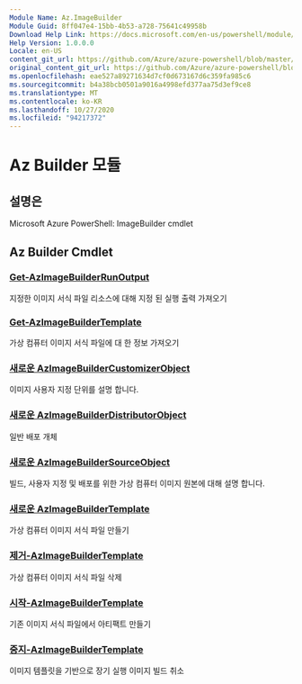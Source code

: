 ```yaml
---
Module Name: Az.ImageBuilder
Module Guid: 8ff047e4-15bb-4b53-a728-75641c49958b
Download Help Link: https://docs.microsoft.com/en-us/powershell/module/az.imagebuilder
Help Version: 1.0.0.0
Locale: en-US
content_git_url: https://github.com/Azure/azure-powershell/blob/master/src/ImageBuilder/help/Az.ImageBuilder.md
original_content_git_url: https://github.com/Azure/azure-powershell/blob/master/src/ImageBuilder/help/Az.ImageBuilder.md
ms.openlocfilehash: eae527a89271634d7cf0d673167d6c359fa985c6
ms.sourcegitcommit: b4a38bcb0501a9016a4998efd377aa75d3ef9ce8
ms.translationtype: MT
ms.contentlocale: ko-KR
ms.lasthandoff: 10/27/2020
ms.locfileid: "94217372"
---
```

# Az Builder 모듈
## 설명은
Microsoft Azure PowerShell: ImageBuilder cmdlet

## Az Builder Cmdlet
### [Get-AzImageBuilderRunOutput](Get-AzImageBuilderRunOutput.md)
지정한 이미지 서식 파일 리소스에 대해 지정 된 실행 출력 가져오기

### [Get-AzImageBuilderTemplate](Get-AzImageBuilderTemplate.md)
가상 컴퓨터 이미지 서식 파일에 대 한 정보 가져오기

### [새로운 AzImageBuilderCustomizerObject](New-AzImageBuilderCustomizerObject.md)
이미지 사용자 지정 단위를 설명 합니다.

### [새로운 AzImageBuilderDistributorObject](New-AzImageBuilderDistributorObject.md)
일반 배포 개체

### [새로운 AzImageBuilderSourceObject](New-AzImageBuilderSourceObject.md)
빌드, 사용자 지정 및 배포를 위한 가상 컴퓨터 이미지 원본에 대해 설명 합니다.

### [새로운 AzImageBuilderTemplate](New-AzImageBuilderTemplate.md)
가상 컴퓨터 이미지 서식 파일 만들기

### [제거-AzImageBuilderTemplate](Remove-AzImageBuilderTemplate.md)
가상 컴퓨터 이미지 서식 파일 삭제

### [시작-AzImageBuilderTemplate](Start-AzImageBuilderTemplate.md)
기존 이미지 서식 파일에서 아티팩트 만들기

### [중지-AzImageBuilderTemplate](Stop-AzImageBuilderTemplate.md)
이미지 템플릿을 기반으로 장기 실행 이미지 빌드 취소

